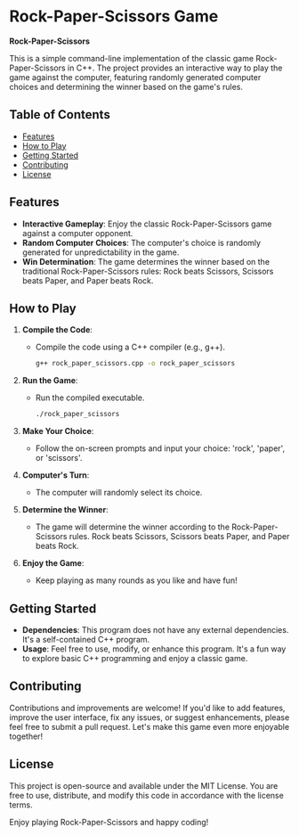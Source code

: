 # Rock-Paper-Scissors Game

**Rock-Paper-Scissors**

This is a simple command-line implementation of the classic game Rock-Paper-Scissors in C++. The project provides an interactive way to play the game against the computer, featuring randomly generated computer choices and determining the winner based on the game's rules.

## Table of Contents

- [Features](#features)
- [How to Play](#how-to-play)
- [Getting Started](#getting-started)
- [Contributing](#contributing)
- [License](#license)

## Features

- **Interactive Gameplay**: Enjoy the classic Rock-Paper-Scissors game against a computer opponent.
- **Random Computer Choices**: The computer's choice is randomly generated for unpredictability in the game.
- **Win Determination**: The game determines the winner based on the traditional Rock-Paper-Scissors rules: Rock beats Scissors, Scissors beats Paper, and Paper beats Rock.

## How to Play

1. **Compile the Code**:
   - Compile the code using a C++ compiler (e.g., g++).

     ```bash
     g++ rock_paper_scissors.cpp -o rock_paper_scissors
     ```

2. **Run the Game**:
   - Run the compiled executable.

     ```bash
     ./rock_paper_scissors
     ```

3. **Make Your Choice**:
   - Follow the on-screen prompts and input your choice: 'rock', 'paper', or 'scissors'.

4. **Computer's Turn**:
   - The computer will randomly select its choice.

5. **Determine the Winner**:
   - The game will determine the winner according to the Rock-Paper-Scissors rules.
     Rock beats Scissors, Scissors beats Paper, and Paper beats Rock.

6. **Enjoy the Game**:
   - Keep playing as many rounds as you like and have fun!

## Getting Started

- **Dependencies**: This program does not have any external dependencies. It's a self-contained C++ program.
- **Usage**: Feel free to use, modify, or enhance this program. It's a fun way to explore basic C++ programming and enjoy a classic game.

## Contributing

Contributions and improvements are welcome! If you'd like to add features, improve the user interface, fix any issues, or suggest enhancements, please feel free to submit a pull request. Let's make this game even more enjoyable together!

## License

This project is open-source and available under the MIT License. You are free to use, distribute, and modify this code in accordance with the license terms.

Enjoy playing Rock-Paper-Scissors and happy coding!
